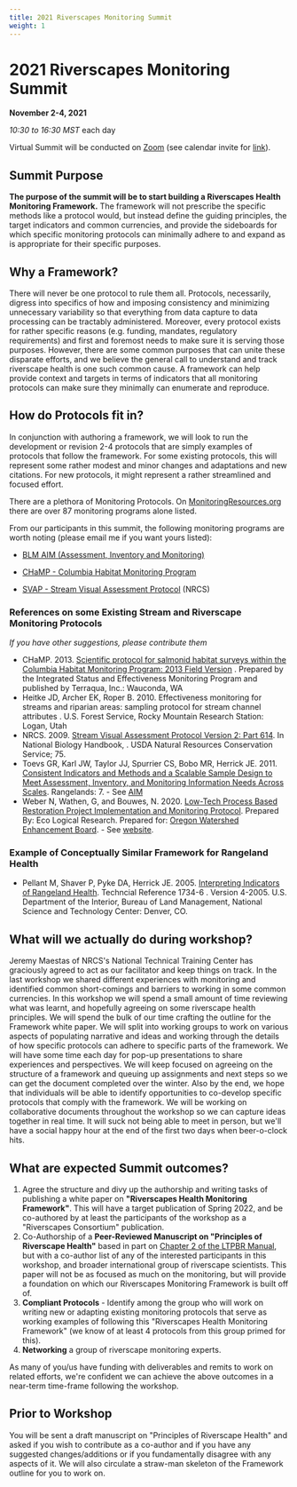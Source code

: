 ```yaml
---
title: 2021 Riverscapes Monitoring Summit
weight: 1
---
```


# 2021 Riverscapes Monitoring Summit 

**November 2-4, 2021**

_10:30 to 16:30 MST_ each day 

Virtual Summit will be conducted on [Zoom](https://usu-edu.zoom.us/j/87009252724?pwd=V1dpMDBvVTFua2VvL2QrMjdlakpvQT09) (see calendar invite for [link](https://usu-edu.zoom.us/j/87009252724?pwd=V1dpMDBvVTFua2VvL2QrMjdlakpvQT09)).



## Summit Purpose
**The purpose of the summit will be to start building a Riverscapes Health Monitoring Framework.** The framework will not prescribe the specific methods like a protocol would, but instead define the guiding principles, the target indicators and common currencies, and provide the sideboards for which specific monitoring protocols can  minimally adhere to and expand as is appropriate for their specific purposes. 

## Why a Framework?
There will never be one protocol to rule them all. Protocols, necessarily, digress into specifics of how and imposing consistency and minimizing unnecessary variability so that everything from data capture to data processing can be tractably administered. Moreover, every protocol exists for rather specific reasons (e.g. funding, mandates, regulatory requirements) and first and foremost needs to make sure it is serving those purposes.  However, there are some common purposes that can unite these disparate efforts, and we believe the general call to understand and track riverscape health is one such common cause. A framework can help provide context and targets in terms of indicators that all monitoring protocols can make sure they minimally can enumerate and reproduce. 

## How do Protocols fit in?
In conjunction with authoring a framework, we will look to run the development or revision 2-4 protocols that are simply examples of protocols that follow the framework. For some existing protocols, this will represent some rather modest and minor changes and adaptations and new citations. For new protocols, it might represent a rather streamlined and focused effort. 

There are a plethora of Monitoring Protocols. On [MonitoringResources.org](https://www.monitoringresources.org/Resources/Program/Index) there are over 87 monitoring programs alone listed.  

From our participants in this summit, the following monitoring programs are worth noting (please email me if you want yours listed):
- [BLM AIM (Assessment, Inventory and Monitoring)](https://aim.landscapetoolbox.org/)

- [CHaMP - Columbia Habitat Monitoring Program](https://www.champmonitoring.org/)

- [SVAP - Stream Visual Assessment Protocol](https://www.nrcs.usda.gov/Internet/FSE_DOCUMENTS/stelprdb1043252.pdf) (NRCS)

  
### References on some Existing Stream and Riverscape Monitoring Protocols
*If you have other suggestions, please contribute them*

- CHaMP. 2013. [Scientific protocol for salmonid habitat surveys within the Columbia Habitat Monitoring Program: 2013 Field Version](https://www.researchgate.net/publication/268803195_Scientific_Protocol_for_Salmonid_Habitat_Surveys_within_the_Columbia_Habitat_Monitoring_Program) . Prepared by the Integrated Status and Effectiveness Monitoring Program and published by Terraqua, Inc.: Wauconda, WA
- Heitke JD, Archer EK, Roper B. 2010. Effectiveness monitoring for streams and riparian areas: sampling protocol for stream channel attributes . U.S. Forest Service, Rocky Mountain Research Station: Logan, Utah
- NRCS. 2009. [Stream Visual Assessment Protocol Version 2: Part 614](https://www.nrcs.usda.gov/Internet/FSE_DOCUMENTS/stelprdb1043252.pdf). In National Biology Handbook, . USDA Natural Resources Conservation Service; 75.
-  Toevs GR, Karl JW, Taylor JJ, Spurrier CS, Bobo MR, Herrick JE. 2011. [Consistent Indicators and Methods and a Scalable Sample Design to Meet Assessment, Inventory, and Monitoring Information Needs Across Scales](https://aim.landscapetoolbox.org/wp-content/uploads/2015/09/Consistent-Indicators-and-a-Scalable-Sample-Design-to-Meet-Assessment-Inventory-and-Monitoring-Needs-Across-Scales_Toevs.pdf). Rangelands: 7. - See [AIM](https://aim.landscapetoolbox.org/)
- Weber N, Wathen, G, and Bouwes, N. 2020. [Low-Tech Process Based Restoration Project Implementation and Monitoring Protocol](https://github.com/Riverscapes/fmLTPBR/releases/download/v1.0.0/LTPBR-Monitoring-V1.pdf). Prepared By: Eco Logical Research. Prepared for: [Oregon Watershed Enhancement Board](https://www.oregon.gov/oweb/Pages/index.aspx). - See [website](https://fmltpbr.riverscapes.xyz/).

### Example of Conceptually Similar Framework for Rangeland Health

- Pellant M, Shaver P, Pyke DA, Herrick JE. 2005. [Interpreting Indicators of Rangeland Health](https://www.nrcs.usda.gov/Internet/FSE_DOCUMENTS/nrcs143_023923.pdf). Techncial Reference 1734-6 . Version 4-2005. U.S. Department of the Interior, Bureau of Land Management, National Science and Technology
Center: Denver, CO. 


## What will we actually do during workshop?
Jeremy Maestas of NRCS's National Technical Training Center has graciously agreed to act as our facilitator and keep things on track. In the last workshop we shared different experiences with monitoring and identified common short-comings and barriers to working in some common currencies. In this workshop we will spend a small amount of time reviewing what was learnt, and hopefully agreeing on some riverscape health principles. We will spend the bulk of our time crafting the outline for the Framework white paper. We will split into working groups to work on various aspects of populating narrative and ideas and working through the details of how specific protocols can adhere to specific parts of the framework. We will have some time each day for pop-up presentations to share experiences and perspectives. We will keep focused on agreeing on the structure of a framework and queuing up assignments and next steps so we can get the document completed over the winter. Also by the end, we hope that individuals will be able to identify opportunities to co-develop specific protocols that comply with the framework. We will be working on collaborative documents throughout the workshop so we can capture ideas together in real time.  It will suck not being able to meet in person, but we'll have a social happy hour at the end of the first two days when beer-o-clock hits. 

## What are expected Summit outcomes?
1. Agree the structure and divy up the authorship and writing tasks of publishing a white paper on **"Riverscapes Health Monitoring Framework"**. This will have a target publication of Spring 2022, and be co-authored by at least the participants of the workshop as a "Riverscapes Consortium" publication.
2. Co-Authorship of a **Peer-Reviewed Manuscript on "Principles of Riverscape Health"** based in part on [Chapter 2 of the LTPBR Manual](http://lowtechpbr.restoration.usu.edu/manual/chap02/), but with a co-author list of any of the interested participants in this workshop, and broader international group of riverscape scientists. This paper will not be as focused as much on the monitoring, but will provide a foundation on which our Riverscapes Monitoring Framework is built off of. 
3. **Compliant Protocols** - Identify among the group who will work on writing new or adapting existing monitoring protocols that serve as working examples of following this "Riverscapes Health Monitoring Framework" (we know of at least 4 protocols from this group primed for this).
4. **Networking** a group of riverscape monitoring experts.

As many of you/us have funding with deliverables and remits to work on related efforts, we're confident we can achieve the above outcomes in a near-term time-frame following the workshop.


## Prior to Workshop
You will be sent a draft manuscript on "Principles of Riverscape Health" and asked if you wish to contribute as a co-author and if you have any suggested changes/additions or if you fundamentally disagree with any aspects of it. We will also circulate a straw-man skeleton of the Framework outline for you to work on. 

<!---
# Summit Agenda
#

## Slides & Handouts

<div align="center">


<a href="https://s3-us-west-2.amazonaws.com/etalweb.joewheaton.org/RestorationConsortium/Workshops/2021/AFS/AFS_LTPBR_Workshop_2021.pdf"><img src="{{ site.baseurl }}/assets/images/workshops/2021/2021_AFS_Slides.png"><br> Slides as PDFs <i class="fa fa-file-pdf-o" aria-hidden="true"></i></a>

</div>

## Workshop Textbooks
For the workshops, we will rely on the new [Design Manual]({{ site.baseurl }}/manual) and the [Pocket Guide]({{ site.baseurl }}/resources/pocket), which are both available free digitally. As part of your [workshop registration fee](http://restoration.usu.edu/courses/LTPBR_Logan), a hard copy will be provided to you in person at the workshop.  Extra print copies of manual are available for ~ $60 [on Amazon](https://www.amazon.com/Low-Tech-Process-Based-Restoration-Riverscapes-Design/dp/1543972993/ref=sr_1_1?keywords=low+tech+process-based+restoration&qid=1558989073&s=gateway&sr=8-1) and print runs of the pocket guide can be [arranged]({{ site.baseurl }}/resources/pocket). 


<a href="{{ site.baseurl }}/manual"><img class="float-right" src="{{ site.baseurl }}/assets/images/covers/Manual_Tilted_150.png"></a>

- <a href="http://dx.doi.org/10.13140/RG.2.2.19590.63049/2"><i class="fa fa-file-pdf-o" aria-hidden="true"></i></a> Wheaton J.M., Bennett S.N., Bouwes, N., Maestas J.D. and Shahverdian S.M. (Editors). 2019. [Low-Tech Process-Based Restoration of Riverscapes: Design Manual. Version 1.0]({{ site.baseurl }}/manual). Utah State University Restoration Consortium. Logan, UT. 286 pp. DOI: [10.13140/RG.2.2.19590.63049/2](http://dx.doi.org/10.13140/RG.2.2.19590.63049/2).

<a href="{{ site.baseurl }}/resources/pocket"><img class="float-right" src="{{ site.baseurl }}/assets/images/covers/pocket_guide_cover_150w.png"></a>

-->

<!---
-----

## Summit Organization Team

<div class="row small-up-2 medium-up-2 large-up-4" align="center">


  <div class="column column-block">
    <a href="https://www.researchgate.net/profile/Joseph_Wheaton"><img src="{{ site.baseurl }}/assets/images/people/Wheaton_round.png"></a>
    <h4><a href="https://www.researchgate.net/profile/Joseph_Wheaton">Joseph Wheaton<sup>1,2</sup></a></h4>
    Associate Professor, Ecogeomorphologist
  </div>


</div>


<div class="row small-up-2 medium-up-2 large-up-5" align="center">

  <div class="column column-block">
    <a href="https://qcnr.usu.edu/wats/index"><img src="{{ site.baseurl }}/assets/images/sponsors/USU.png"></a>1. 
  </div>

  <div class="column column-block">
	<a href="http://www.anabranchsolutions.com"><img src="{{ site.baseurl }}/assets/images/sponsors/anabranchsolutionslogo-square-450_10.png"></a><br>2. 
  </div>


</div>
-->

<!----
## Summit Sponsors

The following organizations either provided grant funding, or dontated staff time, and in-kind resources to make the summit happen.

-----


<div align="center">
        <a class="hollow button" href="{{ site.baseurl }}/workshops/"><i class="fa fa-graduation-cap"></i>  Back to Workshops </a>  
</div>
--->
